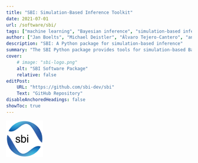 ```yaml
---
title: "SBI: Simulation-Based Inference Toolkit"
date: 2021-07-01
url: /software/sbi/
tags: ["machine learning", "Bayesian inference", "simulation-based inference", "probabilistic modeling"]
author: ["Jan Boelts", "Michael Deistler", "Álvaro Tejero-Cantero", "and the sbi team"]
description: "SBI: A Python package for simulation-based inference" 
summary: "The SBI Python package provides tools for simulation-based Bayesian inference, enabling researchers to estimate parameters in models across neuroscience, astrophysics, and more."
cover:
    # image: "sbi-logo.png"
    alt: "SBI Software Package"
    relative: false
editPost:
    URL: "https://github.com/sbi-dev/sbi"
    Text: "GitHub Repository"
disableAnchoredHeadings: false
showToc: true
---
```


<img src="sbi-logo.png" alt="SBI Software Package" style="width:100px;"/>